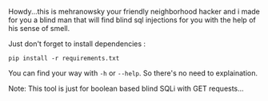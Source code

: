 Howdy...this is mehranowsky your friendly neighborhood hacker and i made for you a blind man that will find blind sql injections for you with the help of his sense of smell.

Just don't forget to install dependencies :

```pip install -r requirements.txt```

You can find your way with ```-h``` or ```--help```. So there's no need to explaination.

Note: This tool is just for boolean based blind SQLi with GET requests...
